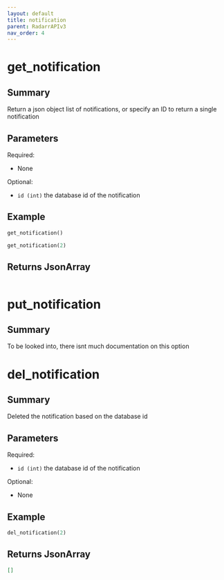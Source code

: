 ```yaml
---
layout: default
title: notification
parent: RadarrAPIv3
nav_order: 4
---
```


# get_notification

## Summary

Return a json object list of notifications, or specify an ID to return a single notification

## Parameters

Required:

- None

Optional:

- `id (int)` the database id of the notification

## Example

```python
get_notification()
```
```python
get_notification(2)
```

## Returns JsonArray

```json

```

# put_notification

## Summary

To be looked into, there isnt much documentation on this option


# del_notification

## Summary

Deleted the notification based on the database id

## Parameters

Required:
- `id (int)` the database id of the notification

Optional:
- None
## Example

```python
del_notification(2)
```
## Returns JsonArray

```json
[]
```
